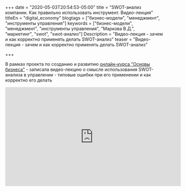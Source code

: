 +++
date = "2020-05-03T20:54:53-05:00"
title = "SWOT-анализ компании. Как правильно использовать инструмент. Видео-лекция"
titleEn = "digital_economy"
blogtags = ["бизнес-модели", "менеджмент", "инструменты управления"]
keywords = ["бизнес-модели", "менеджмент", "инструменты управления", "Маркова В.Д.", "маркетинг", "swot", "swot-анализ"]
Description = "Видео-лекция - зачем и как корректно применять делать SWOT-анализ"
teaser = "Видео-лекция - зачем и как корректно применять делать SWOT-анализ"

+++

В рамках проекта по созданию и развитию <a href="https://www.youtube.com/channel/UCz5f6405NiF3gXKgx990Pww/videos" target="_blank">онлайн-курса "Основы бизнеса"</a> - записала видео-лекцию о смысле использования SWOT-анализа в управлении - типовые ошибки при его применении и как корректно его делать

<iframe width="560" height="315" src="https://www.youtube.com/embed/ZrQrxJtSe4k" frameborder="0" allow="accelerometer; autoplay; encrypted-media; gyroscope; picture-in-picture" allowfullscreen></iframe>

